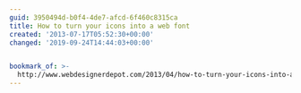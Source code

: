 ```yaml
---
guid: 3950494d-b0f4-4de7-afcd-6f460c8315ca
title: How to turn your icons into a web font
created: '2013-07-17T05:52:30+00:00'
changed: '2019-09-24T14:44:03+00:00'


bookmark_of: >-
  http://www.webdesignerdepot.com/2013/04/how-to-turn-your-icons-into-a-web-font/
---
```





